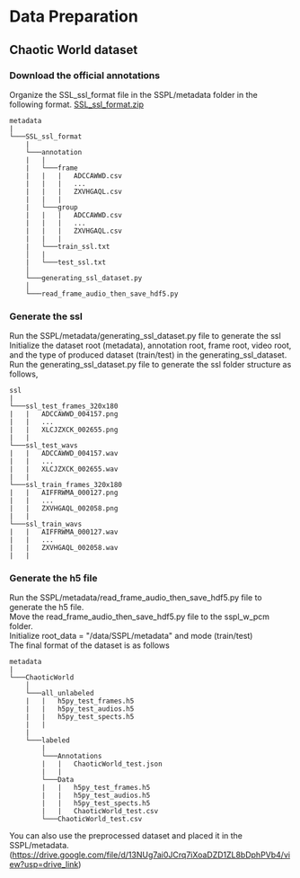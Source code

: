 # Data Preparation
## Chaotic World dataset
### Download the official annotations
Organize the SSL_ssl_format file in the SSPL/metadata folder in the following format.
[SSL_ssl_format.zip](https://drive.google.com/file/d/1nE_17zGhEx4aIKv_8WVltyUWydEO2-d6/view?usp=drive_link)
```
metadata
|
└───SSL_ssl_format
    |
    └───annotation
    |   |
    |   └───frame
    |   |   |   ADCCAWWD.csv
    |   |   |   ...
    |   |   |   ZXVHGAQL.csv
    |   |   |
    |   └───group
    |   |   |   ADCCAWWD.csv
    |   |   |   ...
    |   |   |   ZXVHGAQL.csv
    |   |   |   
    |   └───train_ssl.txt
    │   |
    |   └───test_ssl.txt
    │
    └───generating_ssl_dataset.py
    │
    └───read_frame_audio_then_save_hdf5.py
```

### Generate the ssl
Run the SSPL/metadata/generating_ssl_dataset.py file to generate the ssl<br>
Initialize the dataset root (metadata), annotation root, frame root, video root, and the type of produced dataset (train/test) in the generating_ssl_dataset.<br>
Run the generating_ssl_dataset.py file to generate the ssl folder structure as follows,
```
ssl
|
└───ssl_test_frames_320x180
|   |   ADCCAWWD_004157.png
|   |   ...
|   |   XLCJZXCK_002655.png
|   |   
└───ssl_test_wavs
|   |   ADCCAWWD_004157.wav
|   |   ...
|   |   XLCJZXCK_002655.wav
|   |   
└───ssl_train_frames_320x180
|   |   AIFFRWMA_000127.png
|   |   ...
|   |   ZXVHGAQL_002058.png
|   |   
└───ssl_train_wavs
|   |   AIFFRWMA_000127.wav
|   |   ...
|   |   ZXVHGAQL_002058.wav
|   |   
```

### Generate the h5 file
Run the SSPL/metadata/read_frame_audio_then_save_hdf5.py file to generate the h5 file.<br>
Move the read_frame_audio_then_save_hdf5.py file to the sspl_w_pcm folder.<br>
Initialize root_data = "/data/SSPL/metadata" and mode (train/test)<br>
The final format of the dataset is as follows
```
metadata
|
└───ChaoticWorld
    │
    └───all_unlabeled
    |   |   h5py_test_frames.h5
    |   |   h5py_test_audios.h5
    |   |   h5py_test_spects.h5
    |   |
    |
    └───labeled
        |
        └───Annotations
        |   |   ChaoticWorld_test.json
        |   |
        └───Data
        |   |   h5py_test_frames.h5
        |   |   h5py_test_audios.h5
        |   |   h5py_test_spects.h5
        |   |   ChaoticWorld_test.csv
        └───ChaoticWorld_test.csv
```
You can also use the preprocessed dataset and placed it in the SSPL/metadata.<br>
(https://drive.google.com/file/d/13NUg7ai0JCrq7iXoaDZD1ZL8bDphPVb4/view?usp=drive_link)
